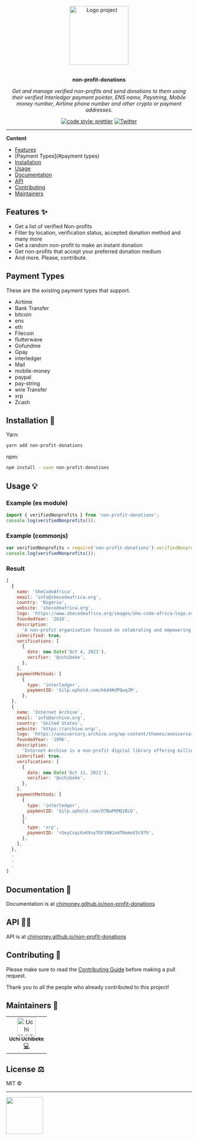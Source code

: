 <div align="center">
  <a href="#">
  	<img src="https://media.giphy.com/media/ONPuqEOr8BHr3AfHDE/giphy.gif" alt="Logo project" height="160" />
  </a>
  <br>
  <br>
  <p>
    <b>non-profit-donations</b>
  </p>
  <p>
     <i>Get and manage verified non-profits and send donations to them using their verified Interledger payment pointer, ENS name, Paystring, Mobile money number, Airtime phone number and other crypto or payment addresses.</i>
  </p>
  <p>

[![code style: prettier](https://img.shields.io/badge/code_style-prettier-ff69b4.svg?style=flat-square)](https://github.com/prettier/prettier)
[![Twitter](https://img.shields.io/twitter/follow/chimoney_io.svg?label=Follow&style=social)](https://twitter.com/chimoney_io)

  </p>
</div>

---

**Content**

- [Features](#features)
- [Payment Types](#payment types)
- [Installation](#installation)
- [Usage](#usage)
- [Documentation](#documentation)
- [API](#api)
- [Contributing](#contributing)
- [Maintainers](#maintainers)

## Features ✨

- Get a list of verified Non-profits
- Filter by location, verification status, accepted donation method and many more
- Get a random non-profit to make an instant donation
- Get non-profits that accept your preferred donation medium
- And more. Please, contribute.

## Payment Types
These are the existing payment types that support.
- Airtime
- Bank Transfer
- bitcoin
- ens
- eth
- Filecoin
- flutterwave
- Gofundme
- Gpay
- interledger
- Mail
- mobile-money
- paypal
- pay-string
- wire Transfer
- xrp
- Zcash

## Installation 🐙

Yarn:

```bash
yarn add non-profit-donations
```

npm:

```bash
npm install --save non-profit-donations
```

## Usage 💡

### Example (es module)

```js
import { verifiedNonprofits } from 'non-profit-donations';
console.log(verifiedNonprofits());
```

### Example (commonjs)

```js
var verifiedNonprofits = require('non-profit-donations').verifiedNonprofits;
console.log(verifiedNonprofits());
```

### Result

```js
[
  {
    name: 'SheCodeAfrica',
    email: 'info@shecodeafrica.org',
    country: 'Nigeria',
    website: 'shecodeafrica.org',
    logo: 'https://www.shecodeafrica.org/images/she-code-africa-logo.svg',
    foundedYear: '2016',
    description:
      'A non-profit organisation focused on celebrating and empowering young girls and women in tech across Africa.',
    isVerified: true,
    verifications: [
      {
        date: new Date('Oct 4, 2021'),
        verifier: '@uchibeke',
      },
    ],
    paymentMethods: [
      {
        type: 'interledger',
        paymentID: '$ilp.uphold.com/kkd4KdPQwqJM',
      },
  },
  {
    name: 'Internet Archive',
    email: 'info@archive.org',
    country: 'United States',
    website: 'https://archive.org/',
    logo: 'https://anniversary.archive.org/wp-content/themes/anniversary/images/logo-white.svg',
    foundedYear: '1996',
    description:
      'Internet Archive is a non-profit digital library offering millions of free books, movies, & audio files, plus billions of saved web pages in the Wayback Machine',
    isVerified: true,
    verifications: [
      {
        date: new Date('Oct 11, 2021'),
        verifier: '@uchibeke',
      },
    ],
    paymentMethods: [
      {
        type: 'interledger',
        paymentID: '$ilp.uphold.com/D7BwPKMQzBiD',
      },
      {
        type: 'xrp',
        paymentID: 'rGeyCsqc6vKXuyTGF39WJxmTRemoV3c97h',
      },
    ],
  },
  .
  .
  .
]
```

## Documentation 📄

Documentation is at [chimoney.github.io/non-profit-donations](https://chimoney.github.io/non-profit-donations/index.html)

## API 👩‍💻

API is at [chimoney.github.io/non-profit-donations](https://chimoney.github.io/non-profit-donations/index.html)

## Contributing 🍰

Please make sure to read the [Contributing Guide](https://github.com/Chimoney/non-profit-donations/blob/main/CONTRIBUTING.md) before making a pull request.

Thank you to all the people who already contributed to this project!

## Maintainers 👷

<table>
  <tr>
    <td align="center"><a href="https://github.com/uchibeke"><img src="https://avatars.githubusercontent.com/u/5677552?v=4" width="50px;" alt="Uchi Uchibeke"/><br /><sub><b>Uchi Uchibeke</b></sub></a><br /><a href="#" title="Code">💻</a></td>
  </tr>
</table>

## License ⚖️

MIT ©

---

[<img align="left" height="100" src="https://res.cloudinary.com/africahacks/image/upload/v1606074022/chimoney/Purple-100_z05fgn.jpg" />](https://chimoney.io)
